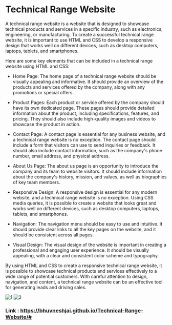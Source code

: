 # Technical Range Website
A technical range website is a website that is designed to showcase technical products and services in a specific industry, such as electronics, engineering, or manufacturing. To create a successful technical range website, it is important to use HTML and CSS to develop a responsive design that works well on different devices, such as desktop computers, laptops, tablets, and smartphones.

Here are some key elements that can be included in a technical range website using HTML and CSS:

* Home Page: The home page of a technical range website should be visually appealing and informative. It should provide an overview of the products and services offered by the company, along with any promotions or special offers.

* Product Pages: Each product or service offered by the company should have its own dedicated page. These pages should provide detailed information about the product, including specifications, features, and pricing. They should also include high-quality images and videos to showcase the product in action.

* Contact Page: A contact page is essential for any business website, and a technical range website is no exception. The contact page should include a form that visitors can use to send inquiries or feedback. It should also include contact information, such as the company's phone number, email address, and physical address.

* About Us Page: The about us page is an opportunity to introduce the company and its team to website visitors. It should include information about the company's history, mission, and values, as well as biographies of key team members.

* Responsive Design: A responsive design is essential for any modern website, and a technical range website is no exception. Using CSS media queries, it is possible to create a website that looks great and works well on different devices, such as desktop computers, laptops, tablets, and smartphones.

* Navigation: The navigation menu should be easy to use and intuitive. It should provide clear links to all the key pages on the website, and it should be consistent across all pages.

* Visual Design: The visual design of the website is important in creating a professional and engaging user experience. It should be visually appealing, with a clear and consistent color scheme and typography.

By using HTML and CSS to create a responsive technical range website, it is possible to showcase technical products and services effectively to a wide range of potential customers. With careful attention to design, navigation, and content, a technical range website can be an effective tool for generating leads and driving sales.


![1](https://user-images.githubusercontent.com/82877515/203636224-c97d4ac1-6f1e-4312-a74a-8a0b8f34cc93.jpg)
![2](https://user-images.githubusercontent.com/82877515/203636237-cffdd89b-7b31-468a-8af6-30f93961ce92.jpg)

### Link : https://bhuvneshjai.github.io/Technical-Range-Website/#
